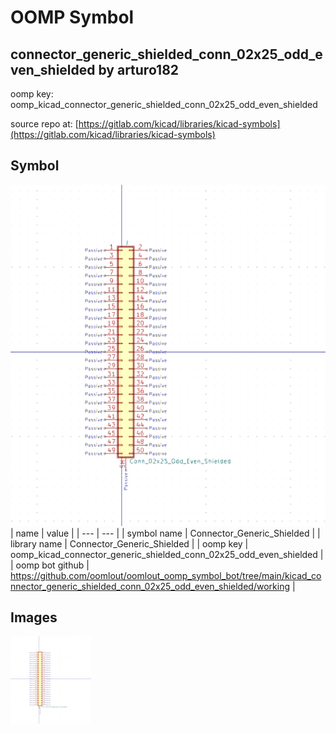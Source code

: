 # OOMP Symbol  
## connector_generic_shielded_conn_02x25_odd_even_shielded  by arturo182  
  
oomp key: oomp_kicad_connector_generic_shielded_conn_02x25_odd_even_shielded  
  
source repo at: [https://gitlab.com/kicad/libraries/kicad-symbols](https://gitlab.com/kicad/libraries/kicad-symbols)  
## Symbol  
  
[![working.png](working_600.png)](working.png)  
| name | value | 
| --- | --- | 
| symbol name | Connector_Generic_Shielded | 
| library name | Connector_Generic_Shielded | 
| oomp key | oomp_kicad_connector_generic_shielded_conn_02x25_odd_even_shielded | 
| oomp bot github | https://github.com/oomlout/oomlout_oomp_symbol_bot/tree/main/kicad_connector_generic_shielded_conn_02x25_odd_even_shielded/working | 
## Images  
  
[![working.png](working_140.png)](working.png)  
